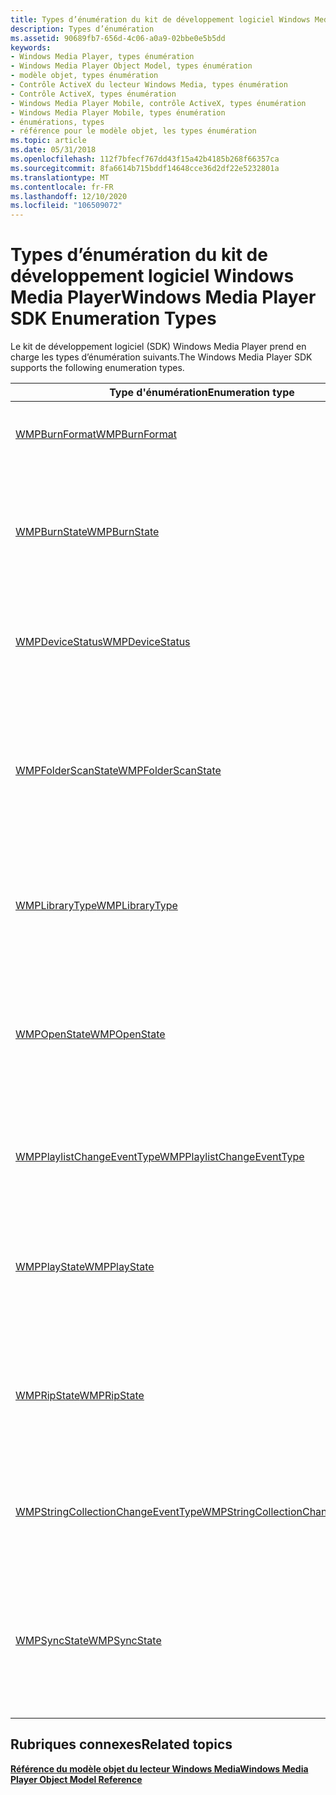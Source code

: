 ```yaml
---
title: Types d’énumération du kit de développement logiciel Windows Media Player
description: Types d’énumération
ms.assetid: 90689fb7-656d-4c06-a0a9-02bbe0e5b5dd
keywords:
- Windows Media Player, types énumération
- Windows Media Player Object Model, types énumération
- modèle objet, types énumération
- Contrôle ActiveX du lecteur Windows Media, types énumération
- Contrôle ActiveX, types énumération
- Windows Media Player Mobile, contrôle ActiveX, types énumération
- Windows Media Player Mobile, types énumération
- énumérations, types
- référence pour le modèle objet, les types énumération
ms.topic: article
ms.date: 05/31/2018
ms.openlocfilehash: 112f7bfecf767dd43f15a42b4185b268f66357ca
ms.sourcegitcommit: 8fa6614b715bddf14648cce36d2df22e5232801a
ms.translationtype: MT
ms.contentlocale: fr-FR
ms.lasthandoff: 12/10/2020
ms.locfileid: "106509072"
---
```

# <a name="windows-media-player-sdk-enumeration-types"></a><span data-ttu-id="2c5c5-112">Types d’énumération du kit de développement logiciel Windows Media Player</span><span class="sxs-lookup"><span data-stu-id="2c5c5-112">Windows Media Player SDK Enumeration Types</span></span>

<span data-ttu-id="2c5c5-113">Le kit de développement logiciel (SDK) Windows Media Player prend en charge les types d’énumération suivants.</span><span class="sxs-lookup"><span data-stu-id="2c5c5-113">The Windows Media Player SDK supports the following enumeration types.</span></span>



| <span data-ttu-id="2c5c5-114">Type d'énumération</span><span class="sxs-lookup"><span data-stu-id="2c5c5-114">Enumeration type</span></span>                                                             | <span data-ttu-id="2c5c5-115">Description</span><span class="sxs-lookup"><span data-stu-id="2c5c5-115">Description</span></span>                                                                                                            |
|------------------------------------------------------------------------------|------------------------------------------------------------------------------------------------------------------------|
| [<span data-ttu-id="2c5c5-116">WMPBurnFormat</span><span class="sxs-lookup"><span data-stu-id="2c5c5-116">WMPBurnFormat</span></span>](/previous-versions/windows/desktop/api/wmp/ne-wmp-wmpburnformat)                                           | <span data-ttu-id="2c5c5-117">Définit les types de CD pouvant être gravés.</span><span class="sxs-lookup"><span data-stu-id="2c5c5-117">Defines the possible types of CDs for burning.</span></span>                                                                         |
| [<span data-ttu-id="2c5c5-118">WMPBurnState</span><span class="sxs-lookup"><span data-stu-id="2c5c5-118">WMPBurnState</span></span>](/previous-versions/windows/desktop/api/wmp/ne-wmp-wmpburnstate)                                             | <span data-ttu-id="2c5c5-119">Définit les États opérationnels possibles du lecteur Windows Media au fur et à mesure qu’il s’agit d’un CD.</span><span class="sxs-lookup"><span data-stu-id="2c5c5-119">Defines the possible operational states of Windows Media Player as it burns a CD.</span></span>                                      |
| [<span data-ttu-id="2c5c5-120">WMPDeviceStatus</span><span class="sxs-lookup"><span data-stu-id="2c5c5-120">WMPDeviceStatus</span></span>](/previous-versions/windows/desktop/api/wmp/ne-wmp-wmpdevicestatus)                                       | <span data-ttu-id="2c5c5-121">Définit les valeurs possibles pour l’état actuel d’un appareil.</span><span class="sxs-lookup"><span data-stu-id="2c5c5-121">Defines the possible values for the current status of a device.</span></span>                                                        |
| [<span data-ttu-id="2c5c5-122">WMPFolderScanState</span><span class="sxs-lookup"><span data-stu-id="2c5c5-122">WMPFolderScanState</span></span>](/previous-versions/windows/desktop/api/wmp/ne-wmp-wmpfolderscanstate)                                 | <span data-ttu-id="2c5c5-123">Définit les États opérationnels possibles du lecteur Windows Media lors de l’analyse des dossiers de fichiers pour le contenu multimédia numérique.</span><span class="sxs-lookup"><span data-stu-id="2c5c5-123">Defines the possible operational states of Windows Media Player as it monitors file folders for digital media content.</span></span> |
| [<span data-ttu-id="2c5c5-124">WMPLibraryType</span><span class="sxs-lookup"><span data-stu-id="2c5c5-124">WMPLibraryType</span></span>](/previous-versions/windows/desktop/api/wmp/ne-wmp-wmplibrarytype)                                         | <span data-ttu-id="2c5c5-125">Définit les types de bibliothèque possibles auxquels le lecteur Windows Media peut se connecter.</span><span class="sxs-lookup"><span data-stu-id="2c5c5-125">Defines the possible library types to which Windows Media Player can connect.</span></span>                                          |
| [<span data-ttu-id="2c5c5-126">WMPOpenState</span><span class="sxs-lookup"><span data-stu-id="2c5c5-126">WMPOpenState</span></span>](/previous-versions/windows/desktop/api/wmp/ne-wmp-wmpopenstate)                                             | <span data-ttu-id="2c5c5-127">Définit les États opérationnels possibles du lecteur Windows Media au fur et à mesure qu’il ouvre un fichier multimédia numérique.</span><span class="sxs-lookup"><span data-stu-id="2c5c5-127">Defines the possible operational states of Windows Media Player as it opens a digital media file.</span></span>                      |
| [<span data-ttu-id="2c5c5-128">WMPPlaylistChangeEventType</span><span class="sxs-lookup"><span data-stu-id="2c5c5-128">WMPPlaylistChangeEventType</span></span>](/previous-versions/windows/desktop/api/wmp/ne-wmp-wmpplaylistchangeeventtype)                 | <span data-ttu-id="2c5c5-129">Définit les types de modifications qui peuvent être apportées à une sélection.</span><span class="sxs-lookup"><span data-stu-id="2c5c5-129">Defines the types of changes that can be made to a playlist.</span></span>                                                           |
| [<span data-ttu-id="2c5c5-130">WMPPlayState</span><span class="sxs-lookup"><span data-stu-id="2c5c5-130">WMPPlayState</span></span>](/previous-versions/windows/desktop/api/wmp/ne-wmp-wmpplaystate)                                             | <span data-ttu-id="2c5c5-131">Définit les États opérationnels possibles du lecteur Windows Media lors de la lecture d’un fichier multimédia numérique.</span><span class="sxs-lookup"><span data-stu-id="2c5c5-131">Defines the possible operational states of Windows Media Player as it plays a digital media file.</span></span>                      |
| [<span data-ttu-id="2c5c5-132">WMPRipState</span><span class="sxs-lookup"><span data-stu-id="2c5c5-132">WMPRipState</span></span>](/previous-versions/windows/desktop/api/wmp/ne-wmp-wmpripstate)                                               | <span data-ttu-id="2c5c5-133">Définit les États opérationnels possibles du lecteur Windows Media lors de l’utilisation d’un CD.</span><span class="sxs-lookup"><span data-stu-id="2c5c5-133">Defines the possible operational states of Windows Media Player as it rips a CD.</span></span>                                       |
| [<span data-ttu-id="2c5c5-134">WMPStringCollectionChangeEventType</span><span class="sxs-lookup"><span data-stu-id="2c5c5-134">WMPStringCollectionChangeEventType</span></span>](/previous-versions/windows/desktop/api/wmp/ne-wmp-wmpstringcollectionchangeeventtype) | <span data-ttu-id="2c5c5-135">Définit les types de modifications qui peuvent se produire dans une collection de chaînes.</span><span class="sxs-lookup"><span data-stu-id="2c5c5-135">Defines the types of changes that can occur in a string collection.</span></span>                                                    |
| [<span data-ttu-id="2c5c5-136">WMPSyncState</span><span class="sxs-lookup"><span data-stu-id="2c5c5-136">WMPSyncState</span></span>](/previous-versions/windows/desktop/api/wmp/ne-wmp-wmpsyncstate)                                             | <span data-ttu-id="2c5c5-137">Définit les États opérationnels possibles du lecteur Windows Media lorsqu’il synchronise des médias numériques sur un appareil.</span><span class="sxs-lookup"><span data-stu-id="2c5c5-137">Defines the possible operational states of Windows Media Player as it synchronizes digital media to a device.</span></span>          |



 

## <a name="related-topics"></a><span data-ttu-id="2c5c5-138">Rubriques connexes</span><span class="sxs-lookup"><span data-stu-id="2c5c5-138">Related topics</span></span>

<dl> <dt>

[<span data-ttu-id="2c5c5-139">**Référence du modèle objet du lecteur Windows Media**</span><span class="sxs-lookup"><span data-stu-id="2c5c5-139">**Windows Media Player Object Model Reference**</span></span>](windows-media-player-object-model-reference.md)
</dt> </dl>

 

 




